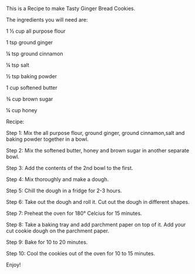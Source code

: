 This is a Recipe to make Tasty Ginger Bread Cookies.

The ingredients you will need are:

1 ½ cup all purpose flour

1 tsp ground ginger

¼ tsp ground cinnamon

¼ tsp salt

½ tsp baking powder
 
1 cup softened butter

¾ cup brown sugar

¼ cup honey

Recipe:

Step 1:
Mix the all purpose flour, ground ginger, ground cinnamon,salt and baking powder together in a bowl.

Step 2:
Mix the softened butter, honey and  brown sugar in another separate bowl.

Step 3:
Add the contents of the 2nd bowl to the first.

Step 4:
Mix thoroughly and make a dough.

Step 5:
Chill the dough in a fridge for 2-3 hours.

Step 6:
Take out the dough and roll it. Cut out the dough in different shapes.

Step 7:
Preheat the oven for 180° Celcius for 15 minutes.

Step 8:
Take a baking tray and add parchment paper on top of it. Add your cut cookie dough on the parchment paper.

Step 9:
Bake for 10 to 20 minutes.

Step 10:
Cool the cookies out of the oven for 10 to 15 minutes.

Enjoy!